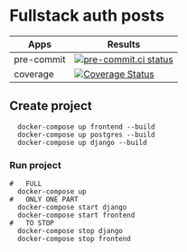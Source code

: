 <!-- markdownlint-disable MD033 MD022 MD001 MD041 -->
# Fullstack auth posts

| Apps       | Results                                                                                                                                                                                        |
| ---------- | ---------------------------------------------------------------------------------------------------------------------------------------------------------------------------------------------- |
| pre-commit | [![pre-commit.ci status](https://results.pre-commit.ci/badge/github/radthenone/fullstack-auth-posts/main.svg)](https://results.pre-commit.ci/latest/github/radthenone/fullstack-auth-posts/main) |
| coverage   | [![Coverage Status](https://coveralls.io/repos/github/radthenone/fullstack-auth-posts/badge.svg?branch=main)](https://coveralls.io/github/radthenone/fullstack-auth-posts?branch=main)           |


## Create project

```shell
  docker-compose up frontend --build
  docker-compose up postgres --build
  docker-compose up django --build
```

### Run project
```shell
#   FULL
  docker-compose up
#   ONLY ONE PART
  docker-compose start django
  docker-compose start frontend
#   TO STOP
  docker-compose stop django
  docker-compose stop frontend
```
